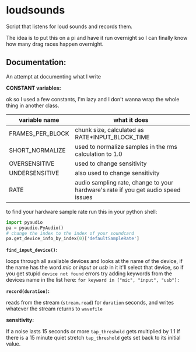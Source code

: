 # loudsounds
Script that listens for loud sounds and records them.

The idea is to put this on a pi and have it run overnight so I can finally
know how many drag races happen overnight.


## Documentation:
An attempt at documenting what I write

**CONSTANT variables:**

ok so I used a few constants, I'm lazy and I don't wanna wrap
the whole thing in another class.

variable name      |   what it does
-------------------|----------------------------------------------------------
FRAMES_PER_BLOCK   |   chunk size, calculated as RATE*INPUT_BLOCK_TIME
SHORT_NORMALIZE    |   used to normalize samples in the rms calculation to 1.0
OVERSENSITIVE      |   used to change sensitivity
UNDERSENSITIVE     |   also used to change sensitivity
RATE               |   audio sampling rate, change to your hardware's rate if you get audio speed issues

to find your hardware sample rate run this in your python shell:
``` python
import pyaudio
pa = pyaudio.PyAudio()
# change the index to the index of your soundcard
pa.get_device_info_by_index(0)['defaultSampleRate']
```


**`find_input_device()`:**

loops through all available devices and looks at the
name of the device, if the name has the word *mic* or *input* or *usb* in it
it'll select that device, so if you get stupid `device not found` errors
try adding keywords from the devices name in the list here:
`for keyword in ["mic", "input", "usb"]:`


**`record(duration)`:**

reads from the stream (`stream.read`) for `duration` seconds, and writes
whatever the stream returns to `wavefile`


**sensitivity:**

If a noise lasts 15 seconds or more `tap_threshold` gets multiplied by 1.1
If there is a 15 minute quiet stretch `tap_threshold` gets set back to its
initial value.
